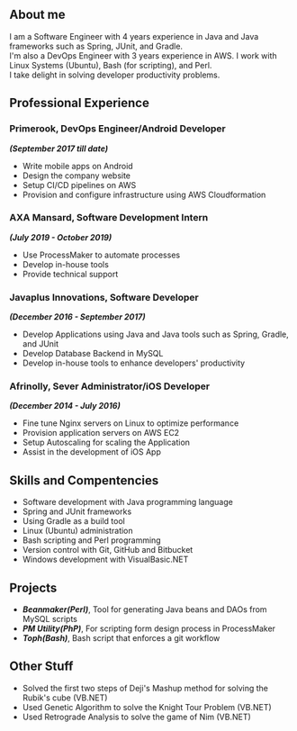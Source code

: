 <a href="https://linkedin.com/in/dejiadegbite" target="_blank" class="fa fa-linkedin fa-2x" style="margin : 12px"></a>
<a href="https://twitter.com/d2alphame" target="_blank" class="fa fa-twitter fa-2x" style="margin : 12px"></a>
<a href="https://github.com/d2alphame" target="_blank" class="fa fa-github fa-2x" style="margin : 12px"></a>
<a href="https://facebook.com/dejiadegbite" target="_blank" class="fa fa-facebook fa-2x" style="margin : 12px"></a>
<a href="https://quora.com/profile/Deji-Adegbite" target="_blank" class="fa fa-quora fa-2x" style="margin : 12px"></a>

## About me

I am a Software Engineer with 4 years experience in Java and Java frameworks such as Spring, JUnit, and Gradle.  
I'm also a DevOps Engineer with 3 years experience in AWS. I work with Linux Systems (Ubuntu), Bash (for scripting),
and Perl.  
I take delight in solving developer productivity problems.

## Professional Experience

### Primerook, DevOps Engineer/Android Developer
***(September 2017 till date)***
+ Write mobile apps on Android
+ Design the company website
+ Setup CI/CD pipelines on AWS
+ Provision and configure infrastructure using AWS Cloudformation

### AXA Mansard, Software Development Intern 
***(July 2019 - October 2019)***
+ Use ProcessMaker to automate processes
+ Develop in-house tools
+ Provide technical support

### Javaplus Innovations, Software Developer
***(December 2016 - September 2017)***
+ Develop Applications using Java and Java tools such as Spring, Gradle, and JUnit
+ Develop Database Backend in MySQL
+ Develop in-house tools to enhance developers' productivity

### Afrinolly, Sever Administrator/iOS Developer
***(December 2014 - July 2016)***
+ Fine tune Nginx servers on Linux to optimize performance
+ Provision application servers on AWS EC2
+ Setup Autoscaling for scaling the Application
+ Assist in the development of iOS App

## Skills and Compentencies
+ Software development with Java programming language
+ Spring and JUnit frameworks
+ Using Gradle as a build tool
+ Linux (Ubuntu) administration
+ Bash scripting and Perl programming
+ Version control with Git, GitHub and Bitbucket
+ Windows development with VisualBasic.NET

## Projects
+ ***Beanmaker(Perl)***, Tool for generating Java beans and DAOs from MySQL scripts
+ ***PM Utility(PhP)***, For scripting form design process in ProcessMaker
+ ***Toph(Bash)***, Bash script that enforces a git workflow

## Other Stuff
+ Solved the first two steps of Deji's Mashup method for solving the Rubik's cube (VB.NET)
+ Used Genetic Algorithm to solve the Knight Tour Problem (VB.NET)
+ Used Retrograde Analysis to solve the game of Nim (VB.NET)


<a href="https://linkedin.com/in/dejiadegbite" target="_blank" class="fa fa-linkedin fa-2x" style="margin : 12px"></a>
<a href="https://twitter.com/d2alphame" target="_blank" class="fa fa-twitter fa-2x" style="margin : 12px"></a>
<a href="https://github.com/d2alphame" target="_blank" class="fa fa-github fa-2x" style="margin : 12px"></a>
<a href="https://facebook.com/dejiadegbite" target="_blank" class="fa fa-facebook fa-2x" style="margin : 12px"></a>
<a href="https://quora.com/profile/Deji-Adegbite" target="_blank" class="fa fa-quora fa-2x" style="margin : 12px"></a>